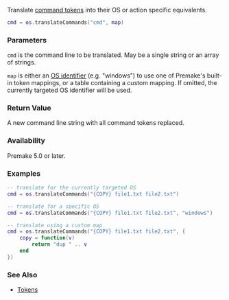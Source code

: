 Translate [command tokens](Tokens#command-tokens.md) into their OS or action specific equivalents.

```lua
cmd = os.translateCommands("cmd", map)
```

### Parameters ###

`cmd` is the command line to be translated. May be a single string or an array of strings.

`map` is either an [OS identifier](system.md) (e.g. "windows") to use one of Premake's built-in token mappings, or a table containing a custom mapping. If omitted, the currently targeted OS identifier will be used.


### Return Value ###

A new command line string with all command tokens replaced.

### Availability ###

Premake 5.0 or later.


### Examples ###

```lua
-- translate for the currently targeted OS
cmd = os.translateCommands("{COPY} file1.txt file2.txt")

-- translate for a specific OS
cmd = os.translateCommands("{COPY} file1.txt file2.txt", "windows")

-- translate using a custom map
cmd = os.translateCommands("{COPY} file1.txt file2.txt", {
	copy = function(v)
		return "dup " .. v
	end
})
```


### See Also ###

* [Tokens](Tokens.md)
